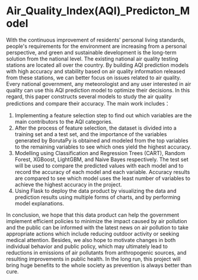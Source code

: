 # Air_Quality_Index(AQI)_Predicton_Model

With the continuous improvement of residents' personal living standards, people's requirements for the environment are increasing from a personal perspective, and green and sustainable development is the long-term solution from the national level. The existing national air quality testing stations are located all over the country. By building AQI prediction models with high accuracy and stability based on air quality information released from these stations, we can better focus on issues related to air quality. Every national government, any meteorologist and any user interested in air quality can use this AQI prediction model to optimize their decisions. In this regard, this paper constructs several models to study the air quality predictions and compare their accuracy. The main work includes：
1) Implementing a feature selection step to find out which variables are the main contributors to the AQI categories.
2) After the process of feature selection, the dataset is divided into a training set and a test set, and the importance of the variables generated by BorutaPy is obtained and modeled from the top variables to the remaining variables to see which ones yield the highest accuracy.
3) Modelling using Classification and Regression Trees (CART), Random Forest, XGBoost, LightGBM, and Naive Bayes respectively. The test set will be used to compare the predicted values with each model and to record the accuracy of each model and each variable. Accuracy results are compared to see which model uses the least number of variables to achieve the highest accuracy in the project.
4) Using Flask to deploy the data product by visualizing the data and prediction results using multiple forms of charts, and by performing model explanations.

In conclusion, we hope that this data product can help the government implement efficient policies to minimize the impact caused by air pollution and the public can be informed with the latest news on air pollution to take appropriate actions which include reducing outdoor activity or seeking medical attention. Besides, we also hope to motivate changes in both individual behavior and public policy, which may ultimately lead to reductions in emissions of air pollutants from anthropogenic sources, and resulting improvements in public health. In the long run, this project will bring huge benefits to the whole society as prevention is always better than cure.

